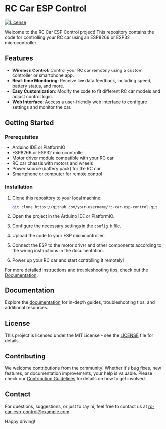 # RC Car ESP Control

[![License](https://img.shields.io/badge/license-MIT-blue.svg)](LICENSE)

Welcome to the RC Car ESP Control project! This repository contains the code for controlling your RC car using an ESP8266 or ESP32 microcontroller.

## Features

- **Wireless Control**: Control your RC car remotely using a custom controller or smartphone app.
- **Real-time Monitoring**: Receive live data feedback, including speed, battery status, and more.
- **Easy Customization**: Modify the code to fit different RC car models and adjust control logic.
- **Web Interface**: Access a user-friendly web interface to configure settings and monitor the car.

## Getting Started

### Prerequisites

- Arduino IDE or PlatformIO
- ESP8266 or ESP32 microcontroller
- Motor driver module compatible with your RC car
- RC car chassis with motors and wheels
- Power source (battery pack) for the RC car
- Smartphone or computer for remote control

### Installation

1. Clone this repository to your local machine:

    ```bash
    git clone https://github.com/your-username/rc-car-esp-control.git
    ```

2. Open the project in the Arduino IDE or PlatformIO.

3. Configure the necessary settings in the `config.h` file.

4. Upload the code to your ESP microcontroller.

5. Connect the ESP to the motor driver and other components according to the wiring instructions in the documentation.

6. Power up your RC car and start controlling it remotely!

For more detailed instructions and troubleshooting tips, check out the [Documentation](docs/README.md).

## Documentation

Explore the [documentation](docs/README.md) for in-depth guides, troubleshooting tips, and additional resources.

## License

This project is licensed under the MIT License - see the [LICENSE](LICENSE) file for details.

## Contributing

We welcome contributions from the community! Whether it's bug fixes, new features, or documentation improvements, your help is valuable. Please check our [Contribution Guidelines](CONTRIBUTING.md) for details on how to get involved.

## Contact

For questions, suggestions, or just to say hi, feel free to contact us at rc-car-esp-control@example.com.

Happy driving!
